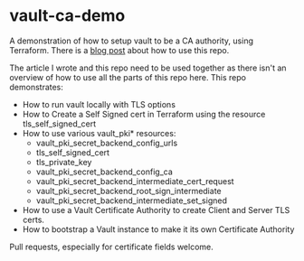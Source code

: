 # vault-ca-demo

A demonstration of how to setup vault to be a CA authority, using Terraform.  There is a [blog post](https://medium.com/@stvdilln/creating-a-certificate-authority-with-hashicorp-vault-and-terraform-4d9ddad31118) about how to use this repo.

The article I wrote and this repo need to be used together as there isn't an overview of how to use all the parts of this repo here.
This repo demonstrates:

* How to run vault locally with TLS options
* How to Create a Self Signed cert in Terraform using the resource tls_self_signed_cert
* How to use various vault_pki* resources:
  * vault_pki_secret_backend_config_urls
  * tls_self_signed_cert
  * tls_private_key
  * vault_pki_secret_backend_config_ca
  * vault_pki_secret_backend_intermediate_cert_request
  * vault_pki_secret_backend_root_sign_intermediate
  * vault_pki_secret_backend_intermediate_set_signed
* How to use a Vault Certificate Authority to create Client and Server TLS certs.
* How to bootstrap a Vault instance to make it its own Certificate Authority

Pull requests, especially for certificate fields welcome.